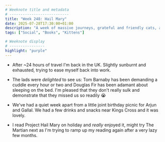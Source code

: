 ```yaml
---
# Weeknote title and metadata
# ---------------------------
title: "Week 248: Hail Mary"
date: 2025-07-28T17:30:00+01:00
description: "A week of massive journeys, grateful and friendly cats, a very quiet week, birthday drinks, and trying to read some more."
tags: ["Social", "Books", "Kittens"]

# Weeknote display
# ----------------
highlight: "purple"
---
```


  * After ~24 hours of travel I'm back in the UK. Slightly sunburnt and exhausted, trying to ease myself back into work.

  * The lads were _delighted_ to see us: Tom Barnaby has been demanding a cuddle every hour or two and Douglas Fir has been adamant about sleeping on the bed. I'm pleased that they don't really sulk and demonstrate that they missed us so readily :sob:

  * We've had a quiet week apart from a little joint birthday picnic for Arjun and Gallal. We had a few drinks and snacks near Kings Cross and it was lovely.

  * I read Project Hail Mary on holiday and _really_ enjoyed it, might try The Martian next as I'm trying to ramp up my reading again after a very lazy few months.
